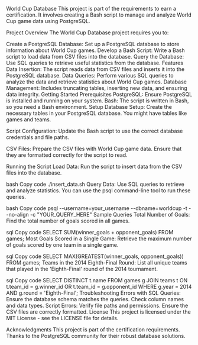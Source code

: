 World Cup Database
This project is part of the requirements to earn a certification. It involves creating a Bash script to manage and analyze World Cup game data using PostgreSQL.

Project Overview
The World Cup Database project requires you to:

Create a PostgreSQL Database: Set up a PostgreSQL database to store information about World Cup games.
Develop a Bash Script: Write a Bash script to load data from CSV files into the database.
Query the Database: Use SQL queries to retrieve useful statistics from the database.
Features
Data Insertion: The script reads data from CSV files and inserts it into the PostgreSQL database.
Data Queries: Perform various SQL queries to analyze the data and retrieve statistics about World Cup games.
Database Management: Includes truncating tables, inserting new data, and ensuring data integrity.
Getting Started
Prerequisites
PostgreSQL: Ensure PostgreSQL is installed and running on your system.
Bash: The script is written in Bash, so you need a Bash environment.
Setup
Database Setup: Create the necessary tables in your PostgreSQL database. You might have tables like games and teams.

Script Configuration: Update the Bash script to use the correct database credentials and file paths.

CSV Files: Prepare the CSV files with World Cup game data. Ensure that they are formatted correctly for the script to read.

Running the Script
Load Data: Run the script to insert data from the CSV files into the database.

bash
Copy code
./insert_data.sh
Query Data: Use SQL queries to retrieve and analyze statistics. You can use the psql command-line tool to run these queries.

bash
Copy code
psql --username=your_username --dbname=worldcup -t --no-align -c "YOUR_QUERY_HERE"
Sample Queries
Total Number of Goals: Find the total number of goals scored in all games.

sql
Copy code
SELECT SUM(winner_goals + opponent_goals) FROM games;
Most Goals Scored in a Single Game: Retrieve the maximum number of goals scored by one team in a single game.

sql
Copy code
SELECT MAX(GREATEST(winner_goals, opponent_goals)) FROM games;
Teams in the 2014 Eighth-Final Round: List all unique teams that played in the 'Eighth-Final' round of the 2014 tournament.

sql
Copy code
SELECT DISTINCT t.name
FROM games g
JOIN teams t ON t.team_id = g.winner_id OR t.team_id = g.opponent_id
WHERE g.year = 2014 AND g.round = 'Eighth-Final';
Troubleshooting
Errors with SQL Queries: Ensure the database schema matches the queries. Check column names and data types.
Script Errors: Verify file paths and permissions. Ensure the CSV files are correctly formatted.
License
This project is licensed under the MIT License - see the LICENSE file for details.

Acknowledgments
This project is part of the certification requirements.
Thanks to the PostgreSQL community for their robust database solutions.
